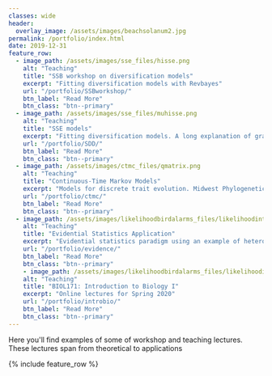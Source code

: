 ```yaml
---
classes: wide
header:
  overlay_image: /assets/images/beachsolanum2.jpg
permalink: /portfolio/index.html
date: 2019-12-31
feature_row:
  - image_path: /assets/images/sse_files/hisse.png
    alt: "Teaching"
    title: "SSB workshop on diversification models"
    excerpt: "Fitting diversification models with Revbayes"
    url: "/portfolio/SSBworkshop/"
    btn_label: "Read More"
    btn_class: "btn--primary"
  - image_path: /assets/images/sse_files/muhisse.png
    alt: "Teaching"
    title: "SSE models"
    excerpt: "Fitting diversification models. A long explanation of graphical models for  SSE with RevBayes code"
    url: "/portfolio/SDD/"
    btn_label: "Read More"
    btn_class: "btn--primary"
  - image_path: /assets/images/ctmc_files/qmatrix.png
    alt: "Teaching"
    title: "Continuous-Time Markov Models"
    excerpt: "Models for discrete trait evolution. Midwest Phylogenetics Workshop Lecture 2019"
    url: "/portfolio/ctmc/"
    btn_label: "Read More"
    btn_class: "btn--primary"	
  - image_path: /assets/images/likelihoodbirdalarms_files/likelihoodintervals-1.png
    alt: "Teaching"
    title: "Evidential Statistics Application"
    excerpt: "Evidential statistics paradigm using an example of heterospecific bird alam calls"
    url: "/portfolio/evidence/"
    btn_label: "Read More"
    btn_class: "btn--primary"
    - image_path: /assets/images/likelihoodbirdalarms_files/likelihoodintervals-1.png
    alt: "Teaching"
    title: "BIOL171: Introduction to Biology I"
    excerpt: "Online lectures for Spring 2020"
    url: "/portfolio/introbio/"
    btn_label: "Read More"
    btn_class: "btn--primary"
---
```


Here you'll find examples of some of workshop and teaching lectures. These lectures span from theoretical to applications

{% include feature_row %}

